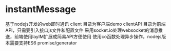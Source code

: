# instantMessage
基于nodejs开发的web即时通讯
client 目录为客户端demo
clientAPI 目录为前端API，只需要引入接口js文件和配置文件
采用socket.io处理websocket的消息推送，前端使用layIM扩展成简易API方便使用
使用co函数处理异步操作，nodejs版本需要支持ES6 promise/generator
